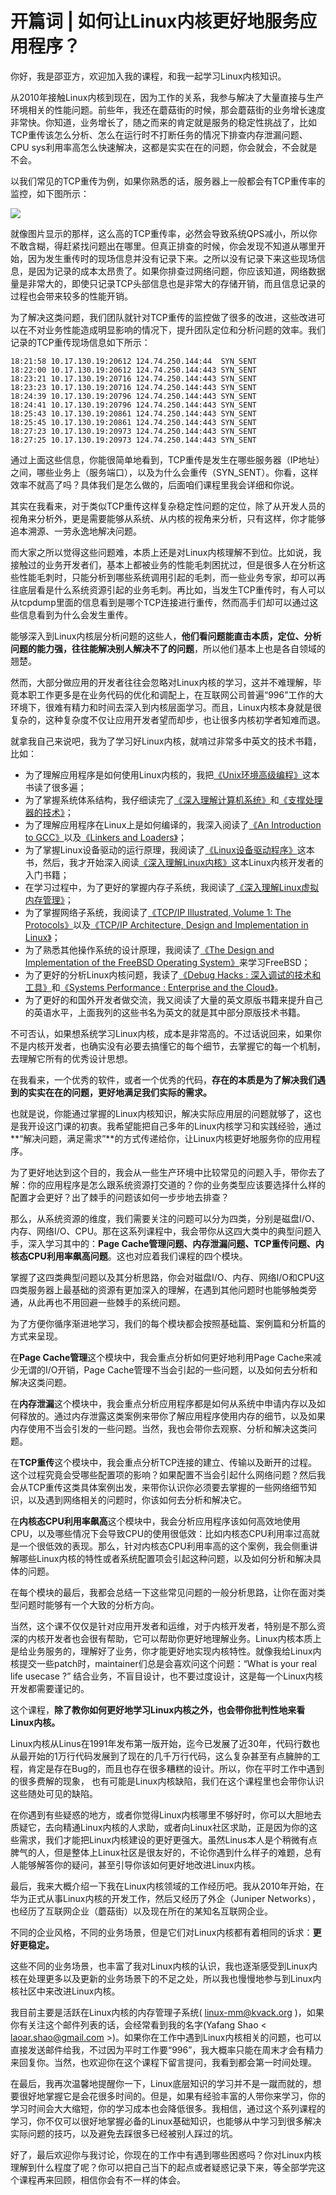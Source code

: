 # 开篇词 \| 如何让Linux内核更好地服务应用程序？

你好，我是邵亚方，欢迎加入我的课程，和我一起学习Linux内核知识。

从2010年接触Linux内核到现在，因为工作的关系，我参与解决了大量直接与生产环境相关的性能问题。前些年，我还在蘑菇街的时候，那会蘑菇街的业务增长速度非常快。你知道，业务增长了，随之而来的肯定就是服务的稳定性挑战了，比如TCP重传该怎么分析、怎么在运⾏时不打断任务的情况下排查内存泄漏问题、CPU sys利⽤率⾼怎么快速解决，这都是实实在在的问题，你会就会，不会就是不会。

以我们常见的TCP重传为例，如果你熟悉的话，服务器上一般都会有TCP重传率的监控，如下图所示：

![](<https://static001.geekbang.org/resource/image/ba/f6/baee41941867cd5d0ee36c8f67d389f6.jpg>)

就像图片显示的那样，这么高的TCP重传率，必然会导致系统QPS减小，所以你不敢含糊，得赶紧找问题出在哪里。但真正排查的时候，你会发现不知道从哪里开始，因为发生重传时的现场信息并没有记录下来。之所以没有记录下来这些现场信息，是因为记录的成本太昂贵了。如果你排查过网络问题，你应该知道，网络数据量是非常大的，即使只记录TCP头部信息也是非常大的存储开销，而且信息记录的过程也会带来较多的性能开销。

为了解决这类问题，我们团队就针对TCP重传的监控做了很多的改进，这些改进可以在不对业务性能造成明显影响的情况下，提升团队定位和分析问题的效率。我们记录的TCP重传现场信息如下所示：

<!-- [[[read_end]]] -->

```
18:21:58 10.17.130.19:20612 124.74.250.144:44  SYN_SENT   
18:22:00 10.17.130.19:20612 124.74.250.144:443 SYN_SENT   
18:23:21 10.17.130.19:20716 124.74.250.144:443 SYN_SENT   
18:23:23 10.17.130.19:20716 124.74.250.144:443 SYN_SENT   
18:24:39 10.17.130.19:20796 124.74.250.144:443 SYN_SENT   
18:24:41 10.17.130.19:20796 124.74.250.144:443 SYN_SENT   
18:25:43 10.17.130.19:20861 124.74.250.144:443 SYN_SENT   
18:25:45 10.17.130.19:20861 124.74.250.144:443 SYN_SENT   
18:27:23 10.17.130.19:20973 124.74.250.144:443 SYN_SENT   
18:27:25 10.17.130.19:20973 124.74.250.144:443 SYN_SENT
```

通过上面这些信息，你能很简单地看到，TCP重传是发生在哪些服务器（IP地址）之间，哪些业务上（服务端口），以及为什么会重传（SYN\_SENT）。你看，这样效率不就高了吗？具体我们是怎么做的，后面咱们课程里我会详细和你说。

其实在我看来，对于类似TCP重传这样复杂稳定性问题的定位，除了从开发⼈员的视⻆来分析外，更是需要能够从系统、从内核的视⻆来分析，只有这样，你才能够追本溯源、一劳永逸地解决问题。

而大家之所以觉得这些问题难，本质上还是对Linux内核理解不到位。比如说，我接触过的业务开发者们，基本上都被业务的性能毛刺困扰过，但是很多人在分析这些性能毛刺时，只能分析到哪些系统调用引起的毛刺，而一些业务专家，却可以再往底层看是什么系统资源引起的业务毛刺。再比如，当发生TCP重传时，有人可以从tcpdump里面的信息看到是哪个TCP连接进行重传，然而高手们却可以通过这些信息看到为什么会发生重传。

能够深入到Linux内核层分析问题的这些人，**他们看问题能直击本质，定位、分析问题的能力强，往往能解决别人解决不了的问题**，所以他们基本上也是各自领域的翘楚。

然而，大部分做应用的开发者往往会忽略对Linux内核的学习，这并不难理解，毕竟本职工作更多是在业务代码的优化和调配上，在互联网公司普遍“996”工作的大环境下，很难有精力和时间去深入到内核层面学习。而且，Linux内核本身就是很复杂的，这种复杂度不仅让应用开发者望而却步，也让很多内核初学者知难而退。

就拿我自己来说吧，我为了学习好Linux内核，就啃过非常多中英文的技术书籍，比如：

- 为了理解应用程序是如何使用Linux内核的，我把[《Unix环境高级编程》](<https://book.douban.com/subject/25900403/>)这本书读了很多遍；
- 为了掌握系统体系结构，我仔细读完了[《深入理解计算机系统》](<https://book.douban.com/subject/26912767/>)和[《支撑处理器的技术》](<https://book.douban.com/subject/20271450/>)；
- 为了理解应用程序在Linux上是如何编译的，我深入阅读了[《An Introduction to GCC》](<https://book.douban.com/subject/1787854/>)以及[《Linkers and Loaders》](<https://book.douban.com/subject/1436811/>)；
- 为了掌握Linux设备驱动的运行原理，我阅读了[《Linux设备驱动程序》](<https://book.douban.com/subject/1723151/>)这本书，然后，我才开始深入阅读[《深入理解Linux内核》](<https://book.douban.com/subject/2287506/>)这本Linux内核开发者的入门书籍；
- 在学习过程中，为了更好的掌握内存子系统，我阅读了[《深入理解Linux虚拟内存管理》](<https://book.douban.com/subject/1865724/>)；
- 为了掌握网络子系统，我阅读了[《TCP/IP Illustrated, Volume 1: The Protocols》](<https://book.douban.com/subject/1088054/>)以及[《TCP/IP Architecture, Design and Implementation in Linux》](<https://book.douban.com/subject/3397220/>)；
- 为了熟悉其他操作系统的设计原理，我阅读了[《The Design and Implementation of the FreeBSD Operating System》](<https://book.douban.com/subject/1456525/>)来学习FreeBSD；
- 为了更好的分析Linux内核问题，我读了[《Debug Hacks : 深入调试的技术和工具》](<https://book.douban.com/subject/6799412/>)和[《Systems Performance : Enterprise and the Cloud》](<https://book.douban.com/subject/24840375/>)。
- 为了更好的和国外开发者做交流，我又阅读了大量的英文原版书籍来提升自己的英语水平，上面我列的这些书名为英文的就是其中部分原版技术书籍。

<!-- -->

不可否认，如果想系统学习Linux内核，成本是非常高的。不过话说回来，如果你不是内核开发者，也确实没有必要去搞懂它的每个细节，去掌握它的每一个机制，去理解它所有的优秀设计思想。

在我看来，一个优秀的软件，或者一个优秀的代码，**存在的本质是为了解决我们遇到的实实在在的问题，更好地满足我们实际的需求。**

也就是说，你能通过掌握的Linux内核知识，解决实际应用层的问题就够了，这也是我开设这门课的初衷。我希望能把自己多年的Linux内核学习和实践经验，通过**“解决问题，满足需求”**的方式传递给你，让Linux内核更好地服务你的应用程序。

为了更好地达到这个目的，我会从一些生产环境中比较常见的问题入手，带你去了解：你的应用程序是怎么跟系统资源打交道的？你的业务类型应该要选择什么样的配置才会更好？出了棘手的问题该如何一步步地去排查？

那么，从系统资源的维度，我们需要关注的问题可以分为四类，分别是磁盘I/O、内存、网络I/O、CPU。那在这系列课程中，我会带你从这四大类中的典型问题入手，深入学习其中的：**Page Cache管理问题、内存泄漏问题、TCP重传问题、内核态CPU利用率飙高问题**。这也对应着我们课程的四个模块。

掌握了这四类典型问题以及其分析思路，你会对磁盘I/O、内存、网络I/O和CPU这四类服务器上最基础的资源有更加深入的理解，在遇到其他问题时也能够触类旁通，从此再也不用回避一些棘手的系统问题。

为了方便你循序渐进地学习，我们的每个模块都会按照基础篇、案例篇和分析篇的方式来呈现。

在**Page Cache管理**这个模块中，我会重点分析如何更好地利用Page Cache来减少无谓的I/O开销，Page Cache管理不当会引起的一些问题，以及如何去分析和解决这类问题。

在**内存泄漏**这个模块中，我会重点分析应用程序都是如何从系统中申请内存以及如何释放的。通过内存泄露这类案例来带你了解应用程序使用内存的细节，以及如果内存使用不当会引发的一些问题。当然，我也会带你去观察、分析和解决这类问题。

在**TCP重传**这个模块中，我会重点分析TCP连接的建立、传输以及断开的过程。这个过程究竟会受哪些配置项的影响？如果配置不当会引起什么网络问题？然后我会从TCP重传这类具体案例出发，来带你认识你必须要去掌握的一些网络细节知识，以及遇到网络相关的问题时，你该如何去分析和解决它。

在**内核态CPU利用率飙高**这个模块中，我会分析应用程序该如何高效地使用CPU，以及哪些情况下会导致CPU的使用很低效：比如内核态CPU利用率过高就是一个很低效的表现。那么，针对内核态CPU利用率高的这个案例，我会侧重讲解哪些Linux内核的特性或者系统配置项会引起这种问题，以及如何分析和解决具体的问题。

在每个模块的最后，我都会总结一下这些常见问题的一般分析思路，让你在面对类型问题时能够有一个大致的分析方向。

当然，这个课不仅仅是针对应用开发者和运维，对于内核开发者，特别是不那么资深的内核开发者也会很有帮助，它可以帮助你更好地理解业务。Linux内核本质上是给业务服务的，理解好了业务，你才能更好地实现内核特性。就像我给Linux内核提交一些patch时，maintainer们总是会喜欢问这个问题：“What is your real life usecase ?” 结合业务，不盲目设计，也不要过度设计，这是每一个Linux内核开发都需要谨记的。

这个课程，**除了教你如何更好地学习Linux内核之外，也会带你批判性地来看Linux内核。**

Linux内核从Linus在1991年发布第一版开始，迄今已发展了近30年，代码行数也从最开始的1万行代码发展到了现在的几千万行代码，这么复杂甚至有点臃肿的工程，肯定是存在Bug的，而且也存在很多糟糕的设计。所以，你在平时工作中遇到的很多费解的现象， 也有可能是Linux内核缺陷，我们在这个课程里也会带你认识这些随处可见的缺陷。

在你遇到有些疑惑的地方，或者你觉得Linux内核哪里不够好时，你可以大胆地去质疑它，去向精通Linux内核的人求助，或者向Linux社区求助，正是因为你的这些需求，我们才能把Linux内核建设的更好更强大。虽然Linus本人是个稍微有点脾气的人，但是整体上Linux社区是很友好的，不论你遇到什么样子的难题，总有人能够解答你的疑问，甚至引导你该如何更好地改进Linux内核。

最后，我来大概介绍一下我在Linux内核领域的工作经历吧。我从2010年开始，在华为正式从事Linux内核的开发工作，然后又经历了外企（Juniper Networks），也经历了互联网企业（蘑菇街）以及现在所在的某知名互联网企业。

不同的企业风格，不同的业务场景，但是它们对Linux内核都有着相同的诉求：**更好更稳定。**

这些不同的业务场景，也丰富了我对Linux内核的认识，我也逐渐感受到Linux内核在处理更多以及更新的业务场景下的不足之处，所以我也慢慢地参与到Linux内核社区中来改进Linux内核。

我目前主要是活跃在Linux内核的内存管理子系统( linux-mm@kvack.org )，如果你有关注这个邮件列表的话，会经常看到我的名字(Yafang Shao < laoar.shao@gmail.com >)。如果你在工作中遇到Linux内核相关的问题，也可以直接发送邮件给我，不过因为平时工作要“996”，我大概率只能在周末才会有精力来回复你。当然，也欢迎你在这个课程下留言提问，我看到都会第一时间处理。

在最后，我再次温馨地提醒你一下，Linux底层知识的学习并不是一蹴而就的，想要很好地掌握它是会花很多时间的。但是，如果有经验丰富的人带你来学习，你的学习时间会大大缩短，你的学习成本也会降低很多。我相信，通过这个系列课程的学习，你不仅可以很好地掌握必备的Linux基础知识，也能够从中学习到很多解决实际问题的技巧，以及避免去踩很多已经被别人踩过的坑。

好了，最后欢迎你与我讨论，你现在的工作中有遇到哪些困惑吗？你对Linux内核理解到什么程度了呢？你可以把自己当下的起点或者疑惑记录下来，等全部学完这个课程再来回顾，相信你会有不一样的体会。

